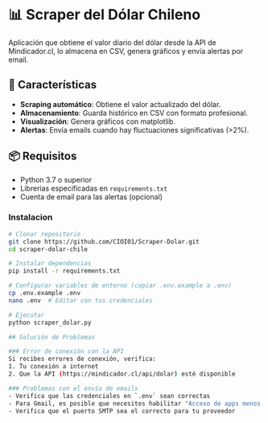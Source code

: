 # 📊 Scraper del Dólar Chileno

Aplicación que obtiene el valor diario del dólar desde la API de Mindicador.cl, lo almacena en CSV, genera gráficos y envía alertas por email.

## 🚀 Características

- **Scraping automático**: Obtiene el valor actualizado del dólar.
- **Almacenamiento**: Guarda histórico en CSV con formato profesional.
- **Visualización**: Genera gráficos con matplotlib.
- **Alertas**: Envía emails cuando hay fluctuaciones significativas (>2%).


## 📦 Requisitos

- Python 3.7 o superior
- Librerías especificadas en `requirements.txt`
- Cuenta de email para las alertas (opcional)


### Instalacion
```bash
# Clonar repositorio
git clone https://github.com/CIOI01/Scraper-Dolar.git
cd scraper-dolar-chile

# Instalar dependencias
pip install -r requirements.txt

# Configurar variables de entorno (copiar .env.example a .env)
cp .env.example .env
nano .env  # Editar con tus credenciales

# Ejecutar
python scraper_dolar.py

## Solución de Problemas

### Error de conexión con la API
Si recibes errores de conexión, verifica:
1. Tu conexión a internet
2. Que la API (https://mindicador.cl/api/dolar) esté disponible

### Problemas con el envío de emails
- Verifica que las credenciales en `.env` sean correctas
- Para Gmail, es posible que necesites habilitar "Acceso de apps menos seguras"
- Verifica que el puerto SMTP sea el correcto para tu proveedor